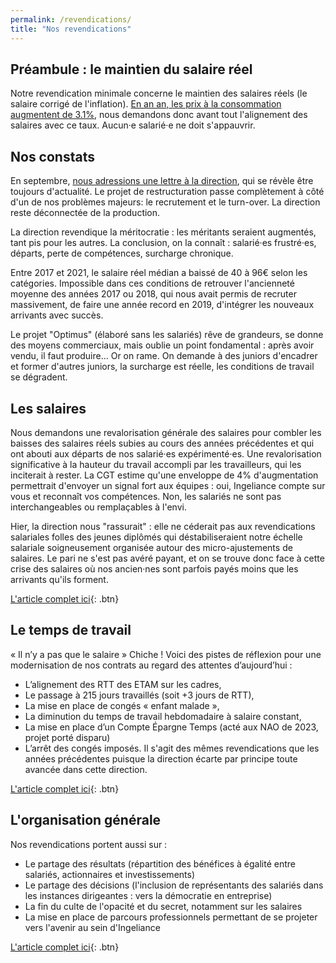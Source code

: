 ```yaml
---
permalink: /revendications/
title: "Nos revendications"
---
```


## Préambule : le maintien du salaire réel

Notre revendication minimale concerne le maintien des salaires réels (le salaire corrigé de l'inflation). [En an an, les prix à la consommation augmentent de 3.1%](https://www.insee.fr/fr/statistiques/7766498), nous demandons donc avant tout l'alignement des salaires avec ce taux. Aucun·e salarié·e ne doit s'appauvrir.


## Nos constats

En septembre, [nous adressions une lettre à la direction](/communication/Lettre/), qui se révèle être toujours d'actualité. Le projet de restructuration passe complètement à côté d'un de nos problèmes majeurs: le recrutement et le turn-over. La direction reste déconnectée de la production.

La direction revendique la méritocratie : les méritants seraient augmentés, tant pis pour les autres. La conclusion, on la connaît&nbsp;: salarié·es frustré·es, départs, perte de compétences, surcharge chronique.

Entre 2017 et 2021, le salaire réel médian a baissé de 40 à 96€ selon les catégories. Impossible dans ces conditions de retrouver l'ancienneté moyenne des années 2017 ou 2018, qui nous avait permis de recruter massivement, de faire une année record en 2019, d'intégrer les nouveaux arrivants avec succès.

Le projet "Optimus" (élaboré sans les salariés) rêve de grandeurs, se donne des moyens commerciaux, mais oublie un point fondamental : après avoir vendu, il faut produire... Or on rame. On demande à des juniors d'encadrer et former d'autres juniors, la surcharge est réelle, les conditions de travail se dégradent.

## Les salaires

Nous demandons une revalorisation générale des salaires pour combler les baisses des salaires réels subies au cours des années précédentes et qui ont abouti aux départs de nos salarié·es expérimenté·es. Une revalorisation significative à la hauteur du travail accompli par les travailleurs, qui les inciterait à rester. La CGT estime qu'une enveloppe de 4% d'augmentation permettrait d'envoyer un signal fort aux équipes : oui, Ingeliance compte sur vous et reconnaît vos compétences. Non, les salariés ne sont pas interchangeables ou remplaçables à l'envi.

Hier, la direction nous "rassurait"&nbsp;: elle ne céderait pas aux revendications salariales folles des jeunes diplômés qui déstabiliseraient notre échelle salariale soigneusement organisée autour des micro-ajustements de salaires. Le pari ne s'est pas avéré payant, et on se trouve donc face à cette crise des salaires où nos ancien·nes sont parfois payés moins que les arrivants qu'ils forment.

[L'article complet ici](/salaires/){: .btn}

## Le temps de travail

« Il n’y a pas que le salaire » Chiche ! Voici des pistes de réflexion pour une modernisation de nos contrats au regard des attentes d’aujourd’hui :
- L’alignement des RTT des ETAM sur les cadres,
- Le passage à 215 jours travaillés (soit +3 jours de RTT),
- La mise en place de congés « enfant malade »,
- La diminution du temps de travail hebdomadaire à salaire constant,
- La mise en place d’un Compte Épargne Temps (acté aux NAO de 2023, projet porté disparu)
- L’arrêt des congés imposés.
Il s'agit des mêmes revendications que les années précédentes puisque la direction écarte par principe toute avancée dans cette direction.

[L'article complet ici](/temps_travail/){: .btn}

## L'organisation générale

Nos revendications portent aussi sur :
- Le partage des résultats (répartition des bénéfices à égalité entre salariés, actionnaires et investissements)
- Le partage des décisions (l'inclusion de représentants des salariés dans les instances dirigeantes : vers la démocratie en entreprise)
- La fin du culte de l'opacité et du secret, notamment sur les salaires
- La mise en place de parcours professionnels permettant de se projeter vers l'avenir au sein d'Ingeliance

[L'article complet ici](/partage/){: .btn}